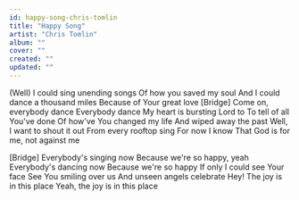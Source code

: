 ```yaml
---
id: happy-song-chris-tomlin
title: "Happy Song"
artist: "Chris Tomlin"
album: ""
cover: ""
created: ""
updated: ""
---
```


(Well) I could sing unending songs
Of how you saved my soul
And I could dance a thousand miles
Because of Your great love
[Bridge]
Come on, everybody dance
Everybody dance
My heart is bursting Lord to
To tell of all You've done
Of how've You changed my life
And wiped away the past
Well, I want to shout it out
From every rooftop sing
For now I know
That God is for me, not against me

[Bridge]
Everybody's singing now
Because we're so happy, yeah
Everybody's dancing now
Because we're so happy
If only I could see Your face
See You smiling over us
And unseen angels celebrate
Hey! The joy is in this place
Yeah, the joy is in this place